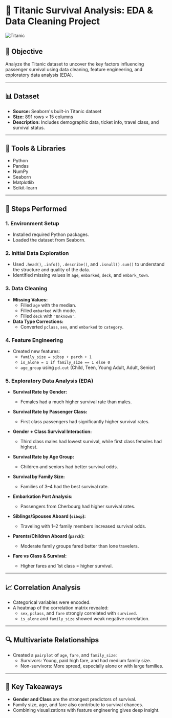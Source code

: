 # 🚢 Titanic Survival Analysis: EDA & Data Cleaning Project

![Titanic](https://upload.wikimedia.org/wikipedia/commons/f/fd/RMS_Titanic_3.jpg)

## 📌 Objective
Analyze the Titanic dataset to uncover the key factors influencing passenger survival using data cleaning, feature engineering, and exploratory data analysis (EDA).

---

## 📊 Dataset

- **Source:** Seaborn's built-in Titanic dataset  
- **Size:** 891 rows × 15 columns  
- **Description:** Includes demographic data, ticket info, travel class, and survival status.

---

## 🧰 Tools & Libraries

- Python  
- Pandas  
- NumPy  
- Seaborn  
- Matplotlib  
- Scikit-learn

---

## 🧪 Steps Performed

### 1. Environment Setup
- Installed required Python packages.
- Loaded the dataset from Seaborn.

### 2. Initial Data Exploration
- Used `.head()`, `.info()`, `.describe()`, and `.isnull().sum()` to understand the structure and quality of the data.
- Identified missing values in `age`, `embarked`, `deck`, and `embark_town`.

### 3. Data Cleaning
- **Missing Values:**
  - Filled `age` with the median.
  - Filled `embarked` with mode.
  - Filled `deck` with `'Unknown'`.
- **Data Type Corrections:**
  - Converted `pclass`, `sex`, and `embarked` to `category`.

### 4. Feature Engineering
- Created new features:
  - `family_size = sibsp + parch + 1`
  - `is_alone = 1 if family_size == 1 else 0`
  - `age_group` using `pd.cut` (Child, Teen, Young Adult, Adult, Senior)

### 5. Exploratory Data Analysis (EDA)

- **Survival Rate by Gender:**  
  - Females had a much higher survival rate than males.
  
- **Survival Rate by Passenger Class:**  
  - First class passengers had significantly higher survival rates.
  
- **Gender + Class Survival Interaction:**  
  - Third class males had lowest survival, while first class females had highest.
  
- **Survival Rate by Age Group:**  
  - Children and seniors had better survival odds.
  
- **Survival by Family Size:**  
  - Families of 3–4 had the best survival rate.
  
- **Embarkation Port Analysis:**  
  - Passengers from Cherbourg had higher survival rates.
  
- **Siblings/Spouses Aboard (`sibsp`):**  
  - Traveling with 1–2 family members increased survival odds.
  
- **Parents/Children Aboard (`parch`):**  
  - Moderate family groups fared better than lone travelers.
  
- **Fare vs Class & Survival:**  
  - Higher fares and 1st class = higher survival.

---

## 📈 Correlation Analysis

- Categorical variables were encoded.
- A heatmap of the correlation matrix revealed:
  - `sex`, `pclass`, and `fare` strongly correlated with `survived`.
  - `is_alone` and `family_size` showed weak negative correlation.

---

## 🔍 Multivariate Relationships

- Created a `pairplot` of `age`, `fare`, and `family_size`:
  - Survivors: Young, paid high fare, and had medium family size.
  - Non-survivors: More spread, especially alone or with large families.

---

## 📌 Key Takeaways

- **Gender and Class** are the strongest predictors of survival.
- Family size, age, and fare also contribute to survival chances.
- Combining visualizations with feature engineering gives deep insight.

